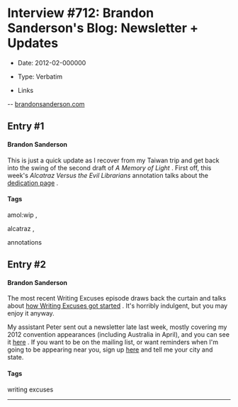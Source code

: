 # Interview #712: Brandon Sanderson's Blog: Newsletter + Updates

- Date: 2012-02-000000

- Type: Verbatim

- Links

-- [brandonsanderson.com](http://brandonsanderson.com/blog/1054/Newsletter--Updates)


## Entry #1

#### Brandon Sanderson

This is just a quick update as I recover from my Taiwan trip and get back into the swing of the second draft of
*A Memory of Light*
. First off, this week's
*Alcatraz Versus the Evil Librarians*
annotation talks about the
[dedication page](http://brandonsanderson.com/annotation/443/Alcatraz-Dedication)
.

#### Tags

amol:wip
,

alcatraz
,

annotations

## Entry #2

#### Brandon Sanderson

The most recent Writing Excuses episode draws back the curtain and talks about
[how Writing Excuses got started](http://www.writingexcuses.com/2012/02/05/writing-excuses-7-6-behind-the-marshmallow/)
. It's horribly indulgent, but you may enjoy it anyway.

My assistant Peter sent out a newsletter late last week, mostly covering my 2012 convention appearances (including Australia in April), and you can see it
[here](http://brandonsanderson.com/article/102/Brandon-Sanderson-Newsletter-for-February-2012)
. If you want to be on the mailing list, or want reminders when I'm going to be appearing near you, sign up
[here](http://brandonsanderson.com/contact/?topic=9)
and tell me your city and state.

#### Tags

writing excuses


---

